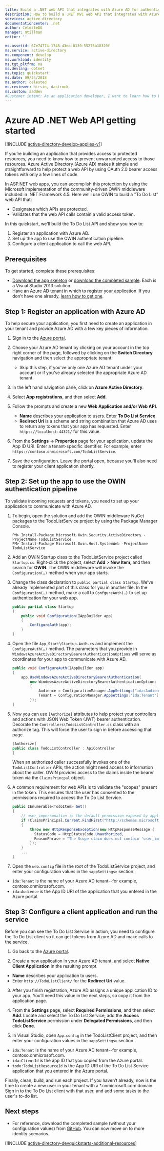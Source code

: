 ```yaml
---
title: Build a .NET web API that integrates with Azure AD for authentication and authorization | Microsoft Docs
description: How to build a .NET MVC web API that integrates with Azure AD for authentication and authorization.
services: active-directory
documentationcenter: .net
author: CelesteDG
manager: mtillman
editor: ''

ms.assetid: 67e74774-1748-43ea-8130-55275a18320f
ms.service: active-directory
ms.component: develop
ms.workload: identity
ms.tgt_pltfrm: na
ms.devlang: dotnet
ms.topic: quickstart
ms.date: 09/24/2018
ms.author: celested
ms.reviewer: hirsin, dastrock
ms.custom: aaddev
#Customer intent: As an application developer, I want to learn how to build a .NET MVC web API that integrates with Azure AD for authentication and authorization.
---
```


# Azure AD .NET Web API getting started

[!INCLUDE [active-directory-develop-applies-v1](../../../includes/active-directory-develop-applies-v1.md)]

If you’re building an application that provides access to protected resources, you need to know how to prevent unwarranted access to those resources. Azure Active Directory (Azure AD) makes it simple and straightforward to help protect a web API by using OAuth 2.0 bearer access tokens with only a few lines of code.

In ASP.NET web apps, you can accomplish this protection by using the Microsoft implementation of the community-driven OWIN middleware included in .NET Framework 4.5. Here we’ll use OWIN to build a "To Do List" web API that:

* Designates which APIs are protected.
* Validates that the web API calls contain a valid access token.

In this quickstart, we'll build the To Do List API and show you how to:

1. Register an application with Azure AD.
2. Set up the app to use the OWIN authentication pipeline.
3. Configure a client application to call the web API.

## Prerequisites

To get started, complete these prerequisites:

* [Download the app skeleton](https://github.com/AzureADQuickStarts/WebAPI-Bearer-DotNet/archive/skeleton.zip) or [download the completed sample](https://github.com/AzureADQuickStarts/WebAPI-Bearer-DotNet/archive/complete.zip). Each is a Visual Studio 2013 solution.
* Have an Azure AD tenant in which to register your application. If you don't have one already, [learn how to get one](quickstart-create-new-tenant.md).

## Step 1: Register an application with Azure AD

To help secure your application, you first need to create an application in your tenant and provide Azure AD with a few key pieces of information.

1. Sign in to the [Azure portal](https://portal.azure.com).

2. Choose your Azure AD tenant by clicking on your account in the top right corner of the page, followed by clicking on the **Switch Directory** navigation and then select the appropriate tenant.
    * Skip this step, if you've only one Azure AD tenant under your account or if you've already selected the appropriate Azure AD tenant.

3. In the left hand navigation pane, click on **Azure Active Directory**.

4. Select **App registrations**, and then select **Add**.

5. Follow the prompts and create a new **Web Application and/or Web API**.
    * **Name** describes your application to users. Enter **To Do List Service**.
    * **Redirect Uri** is a scheme and string combination that Azure AD uses to return any tokens that your app has requested. Enter `https://localhost:44321/` for this value.

6. From the **Settings** -> **Properties** page for your application, update the App ID URI. Enter a tenant-specific identifier. For example, enter `https://contoso.onmicrosoft.com/TodoListService`.

7. Save the configuration. Leave the portal open, because you'll also need to register your client application shortly.

## Step 2: Set up the app to use the OWIN authentication pipeline

To validate incoming requests and tokens, you need to set up your application to communicate with Azure AD.

1. To begin, open the solution and add the OWIN middleware NuGet packages to the TodoListService project by using the Package Manager Console.

    ```
    PM> Install-Package Microsoft.Owin.Security.ActiveDirectory -ProjectName TodoListService
    PM> Install-Package Microsoft.Owin.Host.SystemWeb -ProjectName TodoListService
    ```

2. Add an OWIN Startup class to the TodoListService project called `Startup.cs`.  Right-click the project, select **Add** > **New Item**, and then search for **OWIN**. The OWIN middleware will invoke the `Configuration(…)` method when your app starts.

3. Change the class declaration to `public partial class Startup`. We’ve already implemented part of this class for you in another file. In the `Configuration(…)` method, make a call to `ConfgureAuth(…)` to set up authentication for your web app.

    ```csharp
    public partial class Startup
    {
        public void Configuration(IAppBuilder app)
        {
            ConfigureAuth(app);
        }
    }
    ```

4. Open the file `App_Start\Startup.Auth.cs` and implement the `ConfigureAuth(…)` method. The parameters that you provide in `WindowsAzureActiveDirectoryBearerAuthenticationOptions` will serve as coordinates for your app to communicate with Azure AD.

    ```csharp
    public void ConfigureAuth(IAppBuilder app)
    {
        app.UseWindowsAzureActiveDirectoryBearerAuthentication(
            new WindowsAzureActiveDirectoryBearerAuthenticationOptions
            {
                Audience = ConfigurationManager.AppSettings["ida:Audience"],
                Tenant = ConfigurationManager.AppSettings["ida:Tenant"]
            });
    }
    ```

5. Now you can use `[Authorize]` attributes to help protect your controllers and actions with JSON Web Token (JWT) bearer authentication. Decorate the `Controllers\TodoListController.cs` class with an authorize tag. This will force the user to sign in before accessing that page.

    ```csharp
    [Authorize]
    public class TodoListController : ApiController
    {
    ```

    When an authorized caller successfully invokes one of the `TodoListController` APIs, the action might need access to information about the caller. OWIN provides access to the claims inside the bearer token via the `ClaimsPrincpal` object.  

6. A common requirement for web APIs is to validate the "scopes" present in the token. This ensures that the user has consented to the permissions required to access the To Do List Service.

    ```csharp
    public IEnumerable<TodoItem> Get()
    {
        // user_impersonation is the default permission exposed by applications in Azure AD
        if (ClaimsPrincipal.Current.FindFirst("http://schemas.microsoft.com/identity/claims/scope").Value != "user_impersonation")
        {
            throw new HttpResponseException(new HttpResponseMessage {
              StatusCode = HttpStatusCode.Unauthorized,
              ReasonPhrase = "The Scope claim does not contain 'user_impersonation' or scope claim not found"
            });
        }
        ...
    }
    ```

7. Open the `web.config` file in the root of the TodoListService project, and enter your configuration values in the `<appSettings>` section.
  * `ida:Tenant` is the name of your Azure AD tenant--for example, contoso.onmicrosoft.com.
  * `ida:Audience` is the App ID URI of the application that you entered in the Azure portal.

## Step 3: Configure a client application and run the service

Before you can see the To Do List Service in action, you need to configure the To Do List client so it can get tokens from Azure AD and make calls to the service.

1. Go back to the [Azure portal](https://portal.azure.com).

2. Create a new application in your Azure AD tenant, and select **Native Client Application** in the resulting prompt.
  * **Name** describes your application to users.
  * Enter `http://TodoListClient/` for the **Redirect Uri** value.

3. After you finish registration, Azure AD assigns a unique application ID to your app. You’ll need this value in the next steps, so copy it from the application page.

4. From the **Settings** page, select **Required Permissions**, and then select **Add**. Locate and select the To Do List Service, add the **Access TodoListService** permission under **Delegated Permissions**, and then click **Done**.

5. In Visual Studio, open `App.config` in the TodoListClient project, and then enter your configuration values in the `<appSettings>` section.

  * `ida:Tenant` is the name of your Azure AD tenant--for example, contoso.onmicrosoft.com.
  * `ida:ClientId` is the app ID that you copied from the Azure portal.
  * `todo:TodoListResourceId` is the App ID URI of the To Do List Service application that you entered in the Azure portal.

Finally, clean, build, and run each project. If you haven’t already, now is the time to create a new user in your tenant with a *.onmicrosoft.com domain. Sign in to the To Do List client with that user, and add some tasks to the user's to-do list.

## Next steps

* For reference, download the completed sample (without your configuration values) from [GitHub](https://github.com/AzureADQuickStarts/WebAPI-Bearer-DotNet/archive/complete.zip). You can now move on to more identity scenarios.

[!INCLUDE [active-directory-devquickstarts-additional-resources](../../../includes/active-directory-devquickstarts-additional-resources.md)]
